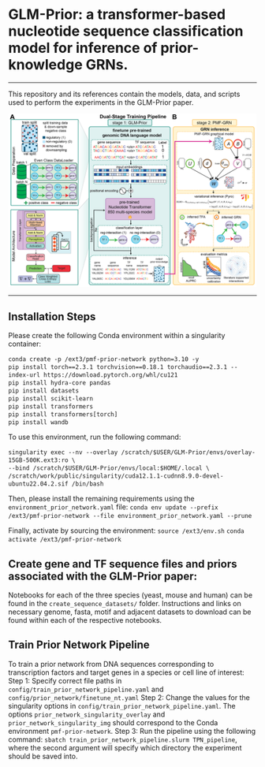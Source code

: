 # GLM-Prior: a transformer-based nucleotide sequence classification model for inference of prior-knowledge GRNs. 
-----------

This repository and its references contain the models, data, and scripts used to perform the experiments in the 
GLM-Prior paper.

![GLM-Prior](dual-stage-schematic.png)

------------
## Installation Steps
Please create the following Conda environment within a singularity container:
```
conda create -p /ext3/pmf-prior-network python=3.10 -y
pip install torch==2.3.1 torchvision==0.18.1 torchaudio==2.3.1 --index-url https://download.pytorch.org/whl/cu121
pip install hydra-core pandas
pip install datasets
pip install scikit-learn
pip install transformers
pip install transformers[torch]
pip install wandb
```

To use this environment, run the following command:
```
singularity exec --nv --overlay /scratch/$USER/GLM-Prior/envs/overlay-15GB-500K.ext3:ro \
--bind /scratch/$USER/GLM-Prior/envs/local:$HOME/.local \
/scratch/work/public/singularity/cuda12.1.1-cudnn8.9.0-devel-ubuntu22.04.2.sif /bin/bash
``` 

Then, please install the remaining requirements using the `environment_prior_network.yaml` file:
`conda env update --prefix /ext3/pmf-prior-network --file environment_prior_network.yaml --prune`

Finally, activate by sourcing the environment:
`source /ext3/env.sh`
`conda activate /ext3/pmf-prior-network`


## Create gene and TF sequence files and priors associated with the GLM-Prior paper:
Notebooks for each of the three species (yeast, mouse and human) can be found in the `create_sequence_datasets/` folder. 
Instructions and links on necessary genome, fasta, motif and adjacent datasets to download can be found within each of the respective notebooks.

## Train Prior Network Pipeline
To train a prior network from DNA sequences corresponding to transcription factors and target genes in a species or cell line of interest:
Step 1: Specify correct file paths in `config/train_prior_network_pipeline.yaml` and `config/prior_network/finetune_nt.yaml`
Step 2: Change the values for the singularity options in `config/train_prior_network_pipeline.yaml`. The options `prior_network_singularity_overlay` and `prior_network_singularity_img` should correspond to the Conda environment `pmf-prior-network`.
Step 3: Run the pipeline using the following command: `sbatch train_prior_network_pipeline.slurm TPN_pipeline`, where the second argument will specify which directory the experiment should be saved into.

